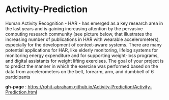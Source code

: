 # Activity-Prediction
Human Activity Recognition - HAR - has emerged as a key research area in the last years and is gaining increasing attention by the pervasive computing research community (see picture below, that illustrates the increasing number of publications in HAR with wearable accelerometers), especially for the development of context-aware systems. There are many potential applications for HAR, like elderly monitoring, lifelog systems for monitoring energy expenditure and for supporting weight-loss programs, and digital assistants for weight lifting exercises. The goal of your project is to predict the manner in which the exercise was performed based on the data from accelerometers on the belt, forearm, arm, and dumbbell of 6 participants

**gh-page** : https://rohit-abraham.github.io/Activity-Prediction/Activity-Prediction.html
